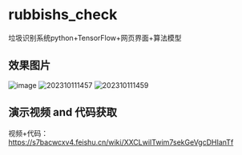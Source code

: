 # rubbishs_check
垃圾识别系统python+TensorFlow+网页界面+算法模型

## 效果图片
![image](https://github.com/qcpythons/rubbishs_check/assets/145885700/ca230f26-437f-41c0-974a-da4c06d26669)
![202310111457](https://github.com/qcpythons/rubbishs_check/assets/145885700/fc265788-8b18-4d2d-8cdf-020d50be370c)
![202310111459](https://github.com/qcpythons/rubbishs_check/assets/145885700/fe2e5327-a8df-4787-abd7-bd71ac668279)

## 演示视频 and  代码获取
视频+代码：https://s7bacwcxv4.feishu.cn/wiki/XXCLwiITwim7sekGeVgcDHIanTf
